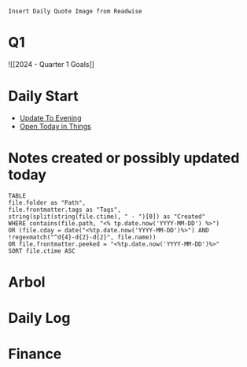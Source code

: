     Insert Daily Quote Image from Readwise

# Q1

![[2024 - Quarter 1 Goals]]

# Daily Start

- [Update To Evening](shortcuts://run-shortcut?name=Update%20To%20Evening)
- [Open Today in Things](things:///show?id=today)

# Notes created or possibly updated today

```dataview
TABLE
file.folder as "Path",
file.frontmatter.tags as "Tags",
string(split(string(file.ctime), " - ")[0]) as "Created"
WHERE contains(file.path, "<% tp.date.now('YYYY-MM-DD') %>")
OR (file.cday = date("<%tp.date.now('YYYY-MM-DD')%>") AND !regexmatch("^d{4}-d{2}-d{2}", file.name))
OR file.frontmatter.peeked = "<%tp.date.now('YYYY-MM-DD')%>"
SORT file.ctime ASC
```

# Arbol

# Daily Log

# Finance
